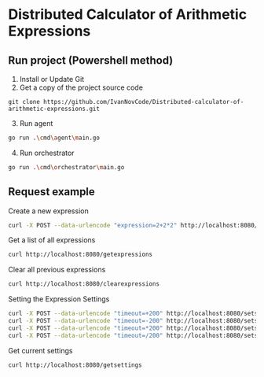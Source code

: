# Distributed Calculator of Arithmetic Expressions

## Run project (Powershell method)
1. Install or Update Git
2. Get a copy of the project source code
```shell
git clone https://github.com/IvanNovCode/Distributed-calculator-of-arithmetic-expressions.git
```
3. Run agent
```sh
go run .\cmd\agent\main.go
```
4. Run orchestrator
```sh
go run .\cmd\orchestrator\main.go
```

## Request example
Create a new expression
```sh
curl -X POST --data-urlencode "expression=2+2*2" http://localhost:8080/addexpression
```
Get a list of all expressions
```sh
curl http://localhost:8080/getexpressions
```
Clear all previous expressions
```sh
curl http://localhost:8080/clearexpressions
```
Setting the Expression Settings
```sh
curl -X POST --data-urlencode "timeout=+200" http://localhost:8080/setsetting
curl -X POST --data-urlencode "timeout=-200" http://localhost:8080/setsetting
curl -X POST --data-urlencode "timeout=*200" http://localhost:8080/setsetting
curl -X POST --data-urlencode "timeout=/200" http://localhost:8080/setsetting
```
Get current settings
```sh
curl http://localhost:8080/getsettings
```